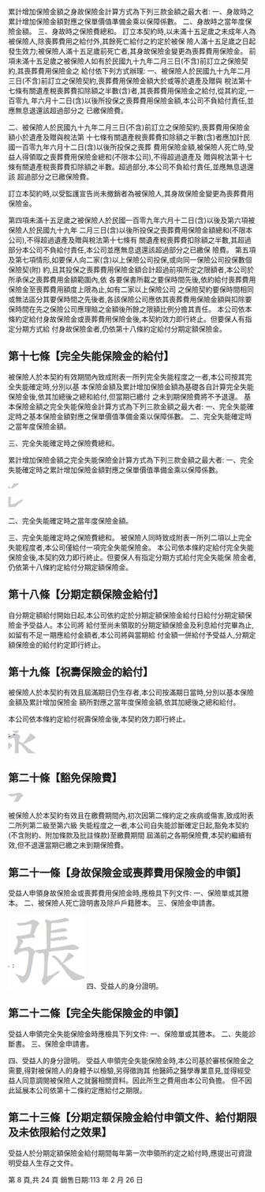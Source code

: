 累計增加保險金額之身故保險金計算方式為下列三款金額之最大者: 一、身故時之累計增加保險金額對應之保單價值準備金乘以保障係數。 二、身故時之當年度保險金額。 三、身故時之保險費總和。 訂立本契約時,以未滿十五足歲之未成年人為被保險人,除喪葬費用之給付外,其餘死亡給付之約定於被保 險人滿十五足歲之日起發生效力;被保險人滿十五足歲前死亡者,其身故保險金變更為喪葬費用保險金。 前項未滿十五足歲之被保險人如有於民國九十九年二月三日(不含)前訂立之保險契約,其喪葬費用保險金之 給付依下列方式辦理: 一、被保險人於民國九十九年二月三日(不含)前訂立之保險契約,喪葬費用保險金額大於或等於遺產及贈與 稅法第十七條有關遺產稅喪葬費扣除額之半數(含)者,其喪葬費用保險金之給付,從其約定,一百零九 年六月十二日(含)以後所投保之喪葬費用保險金額,本公司不負給付責任,並應無息退還該超過部分之 已繳保險費。

二、被保險人於民國九十九年二月三日(不含)前訂立之保險契約,喪葬費用保險金額小於遺產及贈與稅法第 十七條有關遺產稅喪葬費扣除額之半數(含)者應加計民國一百零九年六月十二日(含)以後所投保之喪葬 費用保險金額,被保險人死亡時,受益人得領取之喪葬費用保險金總和(不限本公司),不得超過遺產及 贈與稅法第十七條有關遺產稅喪葬費扣除額之半數。超過部分,本公司不負給付責任,並應無息退還該 超過部分之已繳保險費。

訂立本契約時,以受監護宣告尚未撤銷者為被保險人,其身故保險金變更為喪葬費用保險金。

第四項未滿十五足歲之被保險人於民國一百零九年六月十二日(含)以後及第六項被保險人於民國九十九年 二月三日(含)以後所投保之喪葬費用保險金額總和(不限本公司),不得超過遺產及贈與稅法第十七條有 關遺產稅喪葬費扣除額之半數,其超過部分本公司不負給付責任,本公司並應無息退還該超過部分之已繳保 險費。 第五項及第七項情形,如要保人向二家(含)以上保險公司投保,或向同一保險公司投保數個保險契(附) 約,且其投保之喪葬費用保險金額合計超過前項所定之限額者,本公司於所承保之喪葬費用金額範圍內,依 各要保書所載之要保時間先後,依約給付喪葬費用保險金至喪葬費用額度上限為止,如有二家以上保險公司 之保險契約要保時間相同或無法區分其要保時間之先後者,各該保險公司應依其喪葬費用保險金額與扣除要 保時間在先之保險公司應理賠之金額後所餘之限額比例分擔其責任。 本公司依本條約定給付身故保險金或喪葬費用保險金後,本契約效力即行終止。但要保人有指定分期方式給 付身故保險金者,仍依第十八條約定給付分期定額保險金。

## 第十七條【完全失能保險金的給付】

被保險人於本契約有效期間內致成附表一所列完全失能程度之一者,本公司按其完全失能確定時,分別以基 本保險金額及累計增加保險金額為基礎各自計算完全失能保險金後,依其加總後之總和給付,但當期已繳付 之未到期保險費將不予退還。 基本保險金額之完全失能保險金計算方式為下列三款金額之最大者:
一、完全失能確定時之基本保險金額對應之保單價值準備金乘以保障係數。 二、完全失能確定時之當年度保險金額。

三、完全失能確定時之保險費總和。

累計增加保險金額之完全失能保險金計算方式為下列三款金額之最大者:
一、完全失能確定時之累計增加保險金額對應之保單價值準備金乘以保障係數。

![0_image_0.png](0_image_0.png)

![0_image_1.png](0_image_1.png)

二、完全失能確定時之當年度保險金額。

三、完全失能確定時之保險費總和。 被保險人同時致成附表一所列二項以上完全失能程度者,本公司僅給付一項完全失能保險金。 本公司依本條約定給付完全失能保險金後,本契約效力即行終止。但要保人有指定分期方式給付完全失能保 險金者,仍依第十八條約定給付分期定額保險金。

## 第十八條【分期定額保險金給付】

自分期定額給付開始日起,本公司依約定於分期定額保險金給付日給付分期定額保險金予受益人。本公司將 給付至尚未領取的分期定額保險金及利息給付完畢為止,如留有不足一期應給付金額者,本公司將與當期給 付金額一併給付予受益人,分期定額保險金的給付約定即行終止。

## 第十九條【祝壽保險金的給付】

被保險人於本契約有效且屆滿期日仍生存者,本公司按滿期日當時,分別以基本保險金額及累計增加保險金 額所對應之當年度保險金額,依其加總後之總和給付。

本公司依本條約定給付祝壽保險金後,本契約效力即行終止。

![1_image_0.png](1_image_0.png)

## 第二十條【豁免保險費】

![1_Image_1.Png](1_Image_1.Png)

被保險人於本契約有效且在繳費期間內,初次因第二條約定之疾病或傷害,致成附表二所列第二級至第六級 失能程度之一者,本公司自失能診斷確定日起,豁免本契約(不含附約、附加條款及批註條款)至繳費期間 屆滿前之各期保險費,本契約繼續有效,但不退還當期已繳之未到期保險費。

## 第二十一條【身故保險金或喪葬費用保險金的申領】

受益人申領身故保險金或喪葬費用保險金時,應檢具下列文件: 一、保險單或其謄本。 二、被保險人死亡證明書及除戶戶籍謄本。 三、保險金申請書。

![1_image_2.png](1_image_2.png) 四、受益人的身分證明。

## 第二十二條【完全失能保險金的申領】

受益人申領完全失能保險金時應檢具下列文件: 一、保險單或其謄本。 二、失能診斷書。 三、保險金申請書。

四、受益人的身分證明。 受益人申領完全失能保險金時,本公司基於審核保險金之需要,得對被保險人的身體予以檢驗,另得徵詢其 他醫師之醫學專業意見,並得經受益人同意調閱被保險人之就醫相關資料。因此所生之費用由本公司負擔。 但不因此延展本公司依第十二條約定應給付之期限。

## 第二十三條【分期定額保險金給付申領文件、給付期限及未依限給付之效果】

受益人於分期定額保險金給付期間每年第一次申領所約定之給付時,應提出可資證明受益人生存之文件。

第 8 頁,共 24 頁 銷售日期:113 年 2 月 26 日